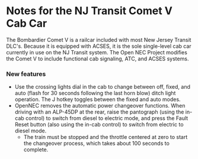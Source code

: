 # Notes for the NJ Transit Comet V Cab Car

The Bombardier Comet V is a railcar included with most New Jersey Transit DLC's. Because it is equipped with ACSES, it is the sole single-level cab car currently in use on the NJ Transit system. The Open NEC Project modifies the Comet V to include functional cab signaling, ATC, and ACSES systems.

### New features

- Use the crossing lights dial in the cab to change between off, fixed, and auto (flash for 30 seconds following the last horn blow) ditch light operation. The J hotkey toggles between the fixed and auto modes.
- OpenNEC removes the automatic power changeover functions. When driving with an ALP-45DP at the rear, raise the pantograph (using the in-cab control) to switch from diesel to electric mode, and press the Fault Reset button (also using the in-cab control) to switch from electric to diesel mode.
    - The train must be stopped and the throttle centered at zero to start the changeover process, which takes about 100 seconds to complete.